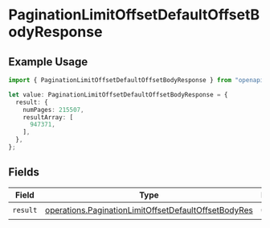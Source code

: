 # PaginationLimitOffsetDefaultOffsetBodyResponse

## Example Usage

```typescript
import { PaginationLimitOffsetDefaultOffsetBodyResponse } from "openapi/sdk/models/operations";

let value: PaginationLimitOffsetDefaultOffsetBodyResponse = {
  result: {
    numPages: 215507,
    resultArray: [
      947371,
    ],
  },
};
```

## Fields

| Field                                                                                                                               | Type                                                                                                                                | Required                                                                                                                            | Description                                                                                                                         |
| ----------------------------------------------------------------------------------------------------------------------------------- | ----------------------------------------------------------------------------------------------------------------------------------- | ----------------------------------------------------------------------------------------------------------------------------------- | ----------------------------------------------------------------------------------------------------------------------------------- |
| `result`                                                                                                                            | [operations.PaginationLimitOffsetDefaultOffsetBodyRes](../../../sdk/models/operations/paginationlimitoffsetdefaultoffsetbodyres.md) | :heavy_check_mark:                                                                                                                  | N/A                                                                                                                                 |